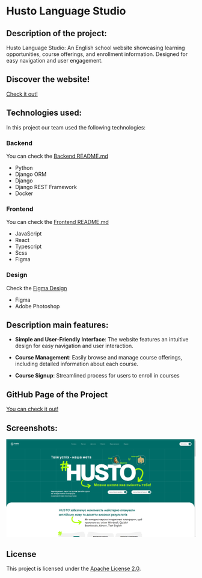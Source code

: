 # Husto Language Studio


## Description of the project:
Husto Language Studio: An English school website showcasing learning opportunities, course offerings, and enrollment information. Designed for easy navigation and user engagement.


## Discover the website!
[Check it out!](some_link)


## Technologies used:
In this project our team used the following technologies:

### Backend
You can check the [Backend README.md](backend/README.md)
- Python
- Django ORM
- Django
- Django REST Framework
- Docker

### Frontend
You can check the [Frontend README.md](frontend/README.md)
- JavaScript
- React
- Typescript
- Scss
- Figma

### Design
Check the [Figma Design](https://www.figma.com/design/driXkAJFNb7fWjbvXJnsAh/Husto-language-school?node-id=0-1&t=xlzbrgMUzBRIj85F-1)
- Figma
- Adobe Photoshop


## Description main features:

- **Simple and User-Friendly Interface**:
  The website features an intuitive design for easy navigation and user interaction.

- **Course Management**:
  Easily browse and manage course offerings, including detailed information about each course.

- **Course Signup**:
  Streamlined process for users to enroll in courses


## GitHub Page of the Project
[You can check it out!](https://team94mate.github.io/husto_language_studio/)


## Screenshots:
![Home Page](screenshots/home_page.png)


## License
This project is licensed under the [Apache License 2.0](LICENSE).
